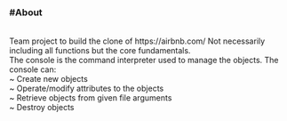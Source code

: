 
<h3>#About</h3></br>
Team project to build the clone of https://airbnb.com/
Not necessarily including all functions but the core fundamentals.</br>
 The console is the command interpreter used to manage
the objects. The console can:
</br>
~ Create new objects</br>
~ Operate/modify attributes to the objects</br>
~ Retrieve objects from given file arguments</br>
~ Destroy objects</br>


